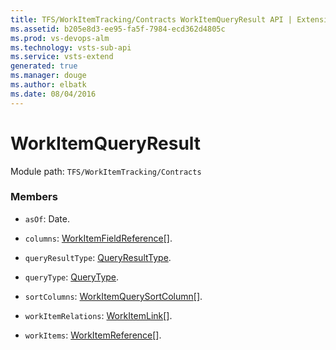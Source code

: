 ```yaml
---
title: TFS/WorkItemTracking/Contracts WorkItemQueryResult API | Extensions for Visual Studio Team Services
ms.assetid: b205e8d3-ee95-fa5f-7984-ecd362d4805c
ms.prod: vs-devops-alm
ms.technology: vsts-sub-api
ms.service: vsts-extend
generated: true
ms.manager: douge
ms.author: elbatk
ms.date: 08/04/2016
---
```


# WorkItemQueryResult

Module path: `TFS/WorkItemTracking/Contracts`


### Members

* `asOf`: Date. 

* `columns`: [WorkItemFieldReference](../../../TFS/WorkItemTracking/Contracts/WorkItemFieldReference.md)[]. 

* `queryResultType`: [QueryResultType](../../../TFS/WorkItemTracking/Contracts/QueryResultType.md). 

* `queryType`: [QueryType](../../../TFS/WorkItemTracking/Contracts/QueryType.md). 

* `sortColumns`: [WorkItemQuerySortColumn](../../../TFS/WorkItemTracking/Contracts/WorkItemQuerySortColumn.md)[]. 

* `workItemRelations`: [WorkItemLink](../../../TFS/WorkItemTracking/Contracts/WorkItemLink.md)[]. 

* `workItems`: [WorkItemReference](../../../TFS/WorkItemTracking/Contracts/WorkItemReference.md)[]. 

